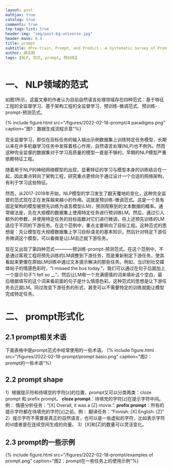 ```yaml
---
layout: post
mathjax: true
catalog: true
comments: true
top-tags-list: true
header-img: "img/post-bg-universe.jpg"
header-mask: 0.4
title: prompt
subtitle: 《Pre-train, Prompt, and Predict： A Systematic Survey of Prompting Methods in Natural Language Processing》阅读笔记
author: 阚志刚
tags: [NLP, 范式, prompt, 预训练]
---
```


# 一、 NLP领域的范式

如图1所示，这篇文章的作者认为目前自然语言处理领域存在四种范式：基于特征工程的全监督学习、基于架构工程的全监督学习、预训练-微调范式、预训练-prompt-预测范式。

{% include figure.html src="/figures/2022-02-18-prompt/4 paradigms.png" caption="图1：数据生成流程示意"%}

完全监督学习，即仅在目标任务的输入输出示例数据集上训练特定任务模型，长期以来在许多机器学习任务中发挥着核心作用，自然语言处理(NLP)也不例外。然而这种完全监督的数据集对于学习高质量的模型一直是不够的，早期的NLP模型严重依赖特征工程。

随着用于NLP的神经网络模型的出现，显著特征的学习与模型本身的训练结合在一起，因此重点转向了架构工程，研究重点更倾向于通过设计一个合适的网络架构，有利于学习这些特征。

然而，从2017-2019年开始，NLP模型的学习发生了翻天覆地的变化，这种完全监督的范式现在正在发挥越来越小的作用。这就是预训练-微调范式。这是一个具有固定架构的模型被预先训练为语言模型(LM)，预测观察到的文本数据的概率。通常做法是，先在大规模的数据集上使用特定任务进行预训练LM。然后，通过引入额外的参数，并使用特定任务的目标函数对它们进行微调，将上述预先训练的LM适应于不同的下游任务。在这个范例中，重点主要转向了目标工程。这种范式的思想是：先让模型在大规模数据集上学习目标语言的基本知识，然后针对特定下游任务微调这个模型。可以看做是让LM去迁就下游任务。

现在又出现了第四种范式————预训练-prompt-预测范式。在这个范例中，不是通过客观工程将预先训练的LM调整到下游任务，而是重新制定下游任务，使其看起来更像在原始LM训练中通过文本提示解决的那些任务。例如，当识别社交媒体帖子的情感色彩时，“I missed the bus today.”，我们可以通过在句子后面加上一个提示句子“I felt so __”，然后让LM用一个充满感情的词来填补这个空白，最后根据填写的这个词来看前面的句子是什么情感色彩。这种范式的思想是让下游任务去迁就LM。同过改变下游任务的形式，甚至可以不需要特定的训练就能让模型完成特定任务。


# 二、 prompt形式化

## 2.1 prompt相关术语
下面表格中是prompt范式中经常使用的一些术语。
{% include figure.html src="/figures/2022-02-18-prompt/prompt basic.png" caption="图2：prompt的一些术语"%}

## 2.2 prompt shape
1）根据提示符和待填空的字符[z]的位置，prompt又可以分类两类：cloze prompt 和 prefix prompt。
<strong>cloze prompt</strong>：待填充的字符[z]在提示字符中间。例：
情感分析任务：“[X] Overall, it was a [Z] movie.”.
<strong>prefix prompt</strong>：所有的提示字符都在待填充的字符[z]之前。例：
翻译任务：“Finnish: [X] English: [Z]”
2）提示字符不需要是真正的自然语言，也可以是一些虚拟的字符，比如表示字符的id或者是在连续空间生成的向量。
3）[X]和[Z]的数量可以灵活变化。

## 2.3 prompt的一些示例

{% include figure.html src="/figures/2022-02-18-prompt/examples of prompt.png" caption="图2：prompt在一些任务上的使用示例"%}


